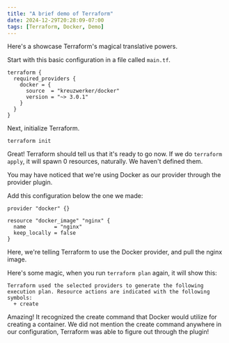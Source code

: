 ```yaml
---
title: "A brief demo of Terraform"
date: 2024-12-29T20:28:09-07:00
tags: [Terraform, Docker, Demo]
---
```


Here's a showcase Terraform's magical translative powers.
<!--more-->

Start with this basic configuration in a file called ```main.tf```.

```
terraform {
  required_providers {
    docker = {
      source  = "kreuzwerker/docker"
      version = "~> 3.0.1"
    }
  }
}
```

Next, initialize Terraform.

`terraform init`

Great! Terraform should tell us that it's ready to go now. If we do `terraform apply`, it will spawn 0 resources, naturally. We haven't defined them.

You may have noticed that we're using Docker as our provider through the provider plugin.

Add this configuration below the one we made:

```
provider "docker" {}

resource "docker_image" "nginx" {
  name         = "nginx"
  keep_locally = false
}
```

Here, we're telling Terraform to use the Docker provider, and pull the nginx image.

Here's some magic, when you run `terraform plan` again, it will show this:

```
Terraform used the selected providers to generate the following
execution plan. Resource actions are indicated with the following
symbols:
  + create
```

Amazing! It recognized the create command that Docker would utilize for creating a container. We did not mention the create command anywhere in our configuration, Terraform was able to figure out through the plugin!
